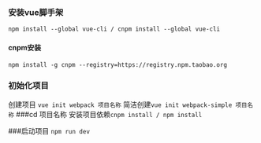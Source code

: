 ### 安装vue脚手架
`npm install --global vue-cli / cnpm install --global vue-cli`
#### cnpm安装
`npm install -g cnpm --registry=https://registry.npm.taobao.org`
### 初始化项目
创建项目 `vue init webpack 项目名称`
简洁创建`vue init webpack-simple 项目名称`
###cd 项目名称
安装项目依赖`cnpm install / npm install`

###启动项目
`npm run dev `
